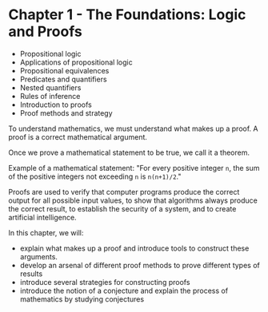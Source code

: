 # Chapter 1 - The Foundations: Logic and Proofs

- Propositional logic
- Applications of propositional logic
- Propositional equivalences
- Predicates and quantifiers
- Nested quantifiers
- Rules of inference
- Introduction to proofs
- Proof methods and strategy

To understand mathematics, we must understand what makes up a proof. A proof is a correct mathematical argument.

Once we prove a mathematical statement to be true, we call it a theorem.

Example of a mathematical statement: "For every positive integer `n`, the sum of the positive integers not exceeding `n` is `n(n+1)/2`."

Proofs are used to verify that computer programs produce the correct output for all possible input values, to show that algorithms always produce the correct result, to establish the security of a system, and to create artificial intelligence.

In this chapter, we will:

- explain what makes up a proof and introduce tools to construct these arguments.
- develop an arsenal of different proof methods to prove different types of results
- introduce several strategies for constructing proofs
- introduce the notion of a conjecture and explain the process of mathematics by studying conjectures
